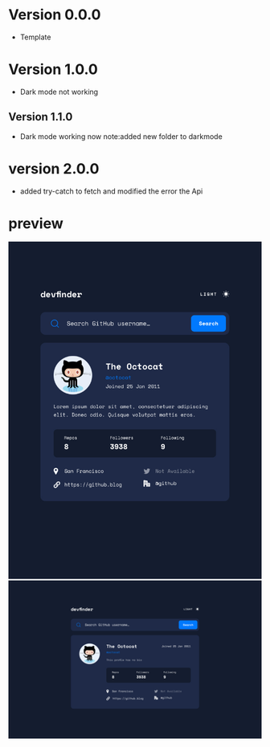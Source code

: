 # Version 0.0.0
- Template

# Version 1.0.0
- Dark mode not working

## Version 1.1.0
- Dark mode working now note:added new folder to darkmode

# version 2.0.0
- added try-catch to fetch and modified the error the Api

# preview
![imagen movile](./desing/githubimg2.jpg)
![imagen desktop](./desing/githubimg1.jpg)
